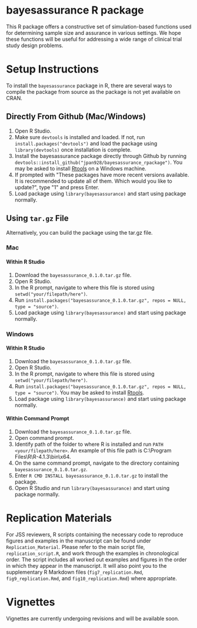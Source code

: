 # bayesassurance R package

This R package offers a constructive set of simulation-based functions
used for determining sample size and assurance in various settings. 
We hope these functions will be useful for addressing a wide range of 
clinical trial study design problems. 

# Setup Instructions

To install the `bayesassurance` package in R, there are several ways to compile the package from
source as the package is not yet available on CRAN. 

## Directly From Github (Mac/Windows)
  1. Open R Studio.
  2. Make sure `devtools` is installed and loaded. If not, run `install.packages("devtools")` and 
  load the package using `library(devtools)` once installation is complete. 
  3. Install the bayesassurance package directly through Github by running
  `devtools::install_github("jpan928/bayesassurance_rpackage")`. 
  You may be asked to install [Rtools](https://cran.rstudio.com/bin/windows/Rtools/)
  on a Windows machine. 
  4. If prompted with "These packages have more recent versions available. It is recommended to
  update all of them. Which would you like to update?", type "1" and press Enter. 
  5. Load package using `library(bayesassurance)` and start using package normally. 


## Using `tar.gz` File

Alternatively, you can build the package using the tar.gz file.

### Mac

#### Within R Studio

  1. Download the `bayesassurance_0.1.0.tar.gz` file. 
  2. Open R Studio.
  3. In the R prompt, navigate to where this file is stored using `setwd("your/filepath/here")`. 
  4. Run `install.packages("bayesassurance_0.1.0.tar.gz", repos = NULL, type = "source")`. 
  5. Load package using `library(bayesassurance)` and start using package normally. 

  
### Windows

#### Within R Studio

  1. Download the `bayesassurance_0.1.0.tar.gz` file. 
  2. Open R Studio.
  3. In the R prompt, navigate to where this file is stored using `setwd("your/filepath/here")`. 
  4. Run `install.packages("bayesassurance_0.1.0.tar.gz", repos = NULL, type = "source")`.
  You may be asked to install [Rtools](https://cran.rstudio.com/bin/windows/Rtools/). 
  5. Load package using `library(bayesassurance)` and start using package normally. 
  
  
#### Within Command Prompt

  1. Download the `bayesassurance_0.1.0.tar.gz` file.
  2. Open command prompt.
  3. Identify path of the folder to where R is installed and run `PATH <your/filepath/here>`. 
  An example of this file path is C:\Program Files\R\R-4.1.3\bin\x64. 
  4. On the same command prompt, navigate to the directory containing `bayesassurance_0.1.0.tar.gz`. 
  5. Enter `R CMD INSTALL bayesassurance_0.1.0.tar.gz` to install the package. 
  6. Open R Studio and run `library(bayesassurance)` and start using package normally. 


# Replication Materials

For JSS reviewers, R scripts containing the necessary code to reproduce figures and examples
in the manuscript can be found under `Replication_Material`. Please refer to the main 
script file, `replication_script.R`, and work through the examples in chronological 
order. The script includes all worked out examples and figures in the order in which they 
appear in the manuscript. It will also point you to the supplementary R Markdown files 
(`fig7_replication.Rmd`, `fig9_replication.Rmd`, and `fig10_replication.Rmd`)
where appropriate. 
  
# Vignettes

Vignettes are currently undergoing revisions and will be available soon. 

